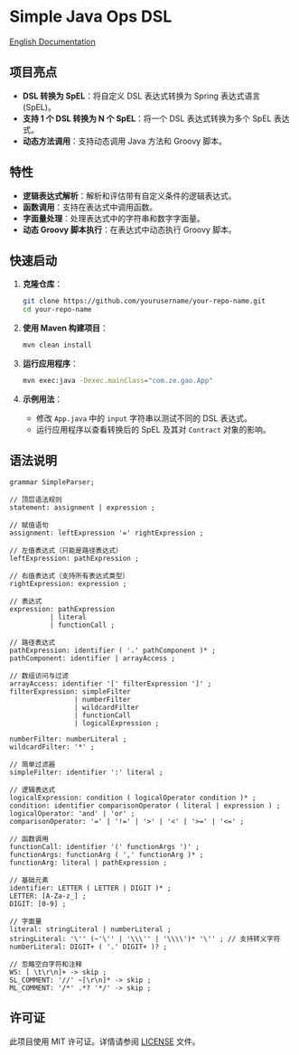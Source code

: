 # Simple Java Ops DSL

[English Documentation](README.md)

## 项目亮点
- **DSL 转换为 SpEL**：将自定义 DSL 表达式转换为 Spring 表达式语言 (SpEL)。
- **支持 1 个 DSL 转换为 N 个 SpEL**：将一个 DSL 表达式转换为多个 SpEL 表达式。
- **动态方法调用**：支持动态调用 Java 方法和 Groovy 脚本。

## 特性
- **逻辑表达式解析**：解析和评估带有自定义条件的逻辑表达式。
- **函数调用**：支持在表达式中调用函数。
- **字面量处理**：处理表达式中的字符串和数字字面量。
- **动态 Groovy 脚本执行**：在表达式中动态执行 Groovy 脚本。

## 快速启动
1. **克隆仓库**：
    ```sh
    git clone https://github.com/yourusername/your-repo-name.git
    cd your-repo-name
    ```

2. **使用 Maven 构建项目**：
    ```sh
    mvn clean install
    ```

3. **运行应用程序**：
    ```sh
    mvn exec:java -Dexec.mainClass="com.ze.gao.App"
    ```

4. **示例用法**：
    - 修改 `App.java` 中的 `input` 字符串以测试不同的 DSL 表达式。
    - 运行应用程序以查看转换后的 SpEL 及其对 `Contract` 对象的影响。

## 语法说明
```g4
grammar SimpleParser;

// 顶层语法规则
statement: assignment | expression ;

// 赋值语句
assignment: leftExpression '=' rightExpression ;

// 左值表达式（只能是路径表达式）
leftExpression: pathExpression ;

// 右值表达式（支持所有表达式类型）
rightExpression: expression ;

// 表达式
expression: pathExpression
          | literal
          | functionCall ;

// 路径表达式
pathExpression: identifier ( '.' pathComponent )* ;
pathComponent: identifier | arrayAccess ;

// 数组访问与过滤
arrayAccess: identifier '[' filterExpression ']' ;
filterExpression: simpleFilter
                | numberFilter
                | wildcardFilter
                | functionCall
                | logicalExpression ;

numberFilter: numberLiteral ;
wildcardFilter: '*' ;

// 简单过滤器
simpleFilter: identifier ':' literal ;

// 逻辑表达式
logicalExpression: condition ( logicalOperator condition )* ;
condition: identifier comparisonOperator ( literal | expression ) ;
logicalOperator: 'and' | 'or' ;
comparisonOperator: '=' | '!=' | '>' | '<' | '>=' | '<=' ;

// 函数调用
functionCall: identifier '(' functionArgs ')' ;
functionArgs: functionArg ( ',' functionArg )* ;
functionArg: literal | pathExpression ;

// 基础元素
identifier: LETTER ( LETTER | DIGIT )* ;
LETTER: [A-Za-z_] ;
DIGIT: [0-9] ;

// 字面量
literal: stringLiteral | numberLiteral ;
stringLiteral: '\'' (~'\'' | '\\\'' | '\\\\')* '\'' ; // 支持转义字符
numberLiteral: DIGIT+ ( '.' DIGIT+ )? ;

// 忽略空白字符和注释
WS: [ \t\r\n]+ -> skip ;
SL_COMMENT: '//' ~[\r\n]* -> skip ;
ML_COMMENT: '/*' .*? '*/' -> skip ;
```

## 许可证
此项目使用 MIT 许可证。详情请参阅 [LICENSE](LICENSE) 文件。
